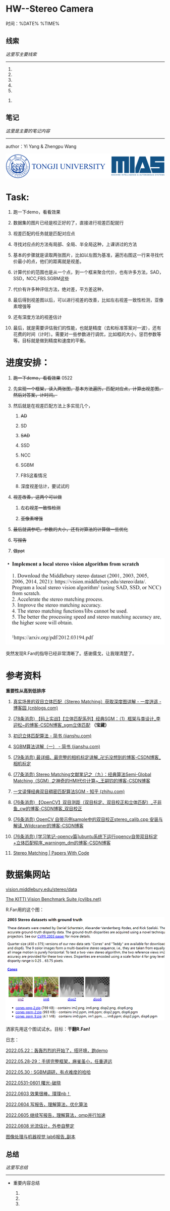 # HW--Stereo Camera

时间：%DATE% %TIME%

## 线索

*这里写主要线索*

***

1.

2.

3.

4.

5.

<!---->

1.

&#x20;

## 笔记

*这里是主要的笔记内容*

***

author：Yi Yang & Zhengpu Wang

![](image/image_5MXuZLIcBZ.png)

# Task:

1.  跑一下demo，看看效果

2.  数据集的图片已经是校正好的了，直接进行视差匹配就行

3.  视差匹配的任务就是匹配对应点

4.  寻找对应点的方法有局部、全局、半全局这种，上课讲过的方法

5.  基本的步骤就是读取两张图片，比如以左图为基准，遍历右图这一行来寻找代价最小的点，他们的距离就是视差。

6.  计算代价的范围也是从一个点，到一个框来聚合代价，也有许多方法，SAD，SSD，NCC,FBS.SGBM这些

7.  代价有许多种评估方法，绝对差，平方差这种，

8.  最后得到视差图以后，可以进行视差的改善，比如左右视差一致性检测，亚像素增强等

9.  还有深度方法的视差估计

10. 最后，就是需要评估我们的性能，也就是精度（去和标准答案对一波），还有花费的时间（计时）。需要对一些参数进行调优，比如框的大小，惩罚参数等等。目标就是做到精度和速度的平衡。

# 进度安排：

1.  ~~跑一下demo，看看效果~~  0522

2.  ~~先实现一个框架，读入两张图，基本方法遍历，匹配对应点，计算出视差图，然后对答案，计时间。~~

3.  然后就是在视差匹配方法上多实现几个，

    1.  ~~AD~~

    2.  SD

    3.  ~~SAD~~

    4.  SSD

    5.  NCC

    6.  SGBM

    7.  FBS这看情况

    8.  深度视差估计，要试试的

4.  ~~视差改善，这两个可以做~~

    1.  ~~左右视差一致性检测~~

    2.  ~~亚像素增强~~

5.  ~~最后就调参吧，参数的大小，还有对算法的计算做一些优化~~

6.  ~~写报告~~

7.  ~~做ppt~~

![](image/image_Y6gj0yoHTD.png)

突然发现R.Fan的指导已经非常清晰了。感谢儒戈，让我理清楚了。

# 参考资料

**重要性从高到低排序**

1.  [真实场景的双目立体匹配（Stereo Matching）获取深度图详解 - 一度逍遥 - 博客园 (cnblogs.com)](https://www.cnblogs.com/riddick/p/8486223.html "真实场景的双目立体匹配（Stereo Matching）获取深度图详解 - 一度逍遥 - 博客园 (cnblogs.com)")

2.  [(78条消息) 【码上实战】【立体匹配系列】经典SGM：（1）框架与类设计\_李迎松\~的博客-CSDN博客\_sgm立体匹配](https://ethanli.blog.csdn.net/article/details/105065660 "(78条消息) 【码上实战】【立体匹配系列】经典SGM：（1）框架与类设计_李迎松\~的博客-CSDN博客_sgm立体匹配") **（宝藏）**

3.  [初识立体匹配算法 - 简书 (jianshu.com)](https://www.jianshu.com/p/b5ee34507166 "初识立体匹配算法 - 简书 (jianshu.com)")

4.  [SGBM算法详解（一） - 简书 (jianshu.com)](https://www.jianshu.com/p/07b499ae5c7d "SGBM算法详解（一） - 简书 (jianshu.com)")

5.  [(79条消息) 最详细、最完整的相机标定讲解\_卍卐没想到的博客-CSDN博客\_相机标定](https://blog.csdn.net/a083614/article/details/78579163 "(79条消息) 最详细、最完整的相机标定讲解_卍卐没想到的博客-CSDN博客_相机标定")

6.  [(77条消息) Stereo Matching文献笔记之（九）：经典算法Semi-Global Matching（SGM）之神奇的HMI代价计算\~\_王嗣钧的博客-CSDN博客](https://blog.csdn.net/wsj998689aa/article/details/49464017 "(77条消息) Stereo Matching文献笔记之（九）：经典算法Semi-Global Matching（SGM）之神奇的HMI代价计算\~_王嗣钧的博客-CSDN博客")

7.  [一文读懂经典双目稠密匹配算法SGM - 知乎 (zhihu.com)](https://zhuanlan.zhihu.com/p/49272032 "一文读懂经典双目稠密匹配算法SGM - 知乎 (zhihu.com)")

8.  [(76条消息) 【OpenCV】双目测距（双目标定、双目校正和立体匹配）\_子非鱼\_cw的博客-CSDN博客\_双目校正](https://blog.csdn.net/wangchao7281/article/details/52506691?spm=1001.2101.3001.6661.1\&utm_medium=distribute.pc_relevant_t0.none-task-blog-2\~default\~CTRLIST\~default-1-52506691-blog-105277054.pc_relevant_scanpaymentv1\&depth_1-utm_source=distribute.pc_relevant_t0.none-task-blog-2\~default\~CTRLIST\~default-1-52506691-blog-105277054.pc_relevant_scanpaymentv1\&utm_relevant_index=1 "(76条消息) 【OpenCV】双目测距（双目标定、双目校正和立体匹配）_子非鱼_cw的博客-CSDN博客_双目校正")

9.  [(76条消息) OpenCV 自带示例sample中的双目校正stereo\_calib.cpp 安装与解读\_Wildcraner的博客-CSDN博客](https://blog.csdn.net/weixin_46195203/article/details/118176733 "(76条消息) OpenCV 自带示例sample中的双目校正stereo_calib.cpp 安装与解读_Wildcraner的博客-CSDN博客")

10. [(76条消息) \[学习笔记-opencv篇\]ubuntu系统下运行opencv自带双目标定+立体匹配程序\_warningm\_dm的博客-CSDN博客](https://blog.csdn.net/warningm_dm/article/details/105277054?spm=1001.2101.3001.6650.1\&utm_medium=distribute.pc_relevant.none-task-blog-2\~default\~CTRLIST\~default-1-105277054-blog-104802492.pc_relevant_default\&depth_1-utm_source=distribute.pc_relevant.none-task-blog-2\~default\~CTRLIST\~default-1-105277054-blog-104802492.pc_relevant_default\&utm_relevant_index=2 "(76条消息) \[学习笔记-opencv篇]ubuntu系统下运行opencv自带双目标定+立体匹配程序_warningm_dm的博客-CSDN博客")

11. [Stereo Matching | Papers With Code](https://paperswithcode.com/task/stereo-matching-1 "Stereo Matching | Papers With Code")

# 数据集网站

[vision.middlebury.edu/stereo/data](https://vision.middlebury.edu/stereo/data/ "vision.middlebury.edu/stereo/data")

[The KITTI Vision Benchmark Suite (cvlibs.net)](http://www.cvlibs.net/datasets/kitti/eval_scene_flow.php?benchmark=stereo "The KITTI Vision Benchmark Suite (cvlibs.net)")

R.Fan用的这个图：

![](image/image_dAbNiq5tuM.png)

洒家先用这个图试试水。目标：**干翻R.Fan!**

日志：

[2022.05.22：轰轰烈烈的开始了，搭环境，跑demo](https://www.wolai.com/tnvLbRLPxFWS1DBLAAda32.md "2022.05.22：轰轰烈烈的开始了，搭环境，跑demo")

[2022.05.28-29：手搓完整框架，麻雀虽小，任重道远](https://www.wolai.com/72cxWc1yiBBVSGq4tthYW.md "2022.05.28-29：手搓完整框架，麻雀虽小，任重道远")

[2022.05.30 : SGBM调研，有点难度的哈哈](https://www.wolai.com/hrZATBJpmymmobfqpR9pF3.md "2022.05.30 : SGBM调研，有点难度的哈哈")

[2022.0531-0601 曙光-破晓](https://www.wolai.com/9jPCiCcTKaQQ7ckthTaWy7.md "2022.0531-0601 曙光-破晓")

[2022.0603 效果很棒，璞璞nb！](https://www.wolai.com/nJW79burxjXsnRqF1Btzk6.md "2022.0603 效果很棒，璞璞nb！")

[2022.0604  写报告，理解算法，优化算法](https://www.wolai.com/3W6UeZFdSyeiyi8SvTVhmN.md "2022.0604  写报告，理解算法，优化算法")

[2022.0605  继续写报告，理解算法，omp并行加速](https://www.wolai.com/j9LHajvXAYJHxGs4oUqbPd.md "2022.0605  继续写报告，理解算法，omp并行加速")

[2022.0608  光流估计，外参自整定](https://www.wolai.com/gH528e21CMvFw47kwXrkQT.md "2022.0608  光流估计，外参自整定")

[图像处理与机器视觉 lab6报告\_副本](https://www.wolai.com/opeE8rCXajtVaf3aHWmngu.md "图像处理与机器视觉 lab6报告_副本")

## 总结

*这里写总结*

***

*   重要内容总结

    1.

    2.

    3.
